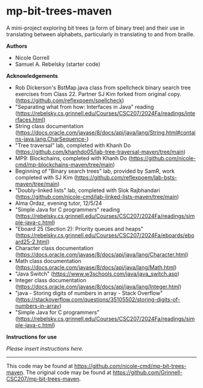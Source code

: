 # mp-bit-trees-maven

A mini-project exploring bit trees (a form of binary tree) and their use in translating between alphabets, particularly in translating to and from braille.

**Authors**

* Nicole Gorrell
* Samuel A. Rebelsky (starter code)

**Acknowledgements**

* Rob Dickerson's BstMap.java class from spellcheck binary
  search tree exercises from Class 22. Partner SJ Kim forked from original copy. (https://github.com/reflexpoem/spellcheck)
* "Separating what from how: Interfaces in Java" reading
  (https://rebelsky.cs.grinnell.edu/Courses/CSC207/2024Fa/readings/interfaces.html)
* String class documentation
  (https://docs.oracle.com/javase/8/docs/api/java/lang/String.html#contains-java.lang.CharSequence-)
* "Tree traversal" lab, completed with Khanh Do
  (https://github.com/khanhdo05/lab-tree-traversal-maven/tree/main)
* MP9: Blockchains, completed with Khanh Do
  (https://github.com/nicole-cmd/mp-blockchains-maven/tree/main)
* Beginning of "Binary search trees" lab, provided by SamR,
  work completed with SJ Kim (https://github.com/reflexpoem/lab-bsts-maven/tree/main)
* "Doubly-linked lists" lab, completed with Slok
  Rajbhandari (https://github.com/nicole-cmd/lab-linked-lists-maven/tree/main)
* Alma Ordaz, evening tutor, 12/5/24
* "Simple Java for C programmers" reading
  (https://rebelsky.cs.grinnell.edu/Courses/CSC207/2024Fa/readings/simple-java-c.html)
* "Eboard 25 (Section 2): Priority queues and heaps"
  (https://rebelsky.cs.grinnell.edu/Courses/CSC207/2024Fa/eboards/eboard25-2.html)
* Character class documentation
  (https://docs.oracle.com/javase/8/docs/api/java/lang/Character.html)
* Math class documentation
  (https://docs.oracle.com/javase/8/docs/api/java/lang/Math.html)
* "Java Switch" (https://www.w3schools.com/java/java_switch.asp)
* Integer class documentation
  (https://docs.oracle.com/javase/8/docs/api/java/lang/Integer.html)
* "java - Storing digits of numbers in array - Stack Overflow"
  (https://stackoverflow.com/questions/35105502/storing-digits-of-numbers-in-array)
* "Simple Java for C programmers"
  (https://rebelsky.cs.grinnell.edu/Courses/CSC207/2024Fa/readings/simple-java-c.html)


**Instructions for use**

_Please insert instructions here._

---

This code may be found at <https://github.com/nicole-cmd/mp-bit-trees-maven>. The original code may be found at <https://github.com/Grinnell-CSC207/mp-bit-trees-maven>.
